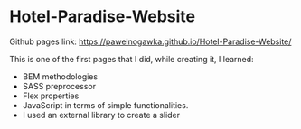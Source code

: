 # Hotel-Paradise-Website

Github pages link: https://pawelnogawka.github.io/Hotel-Paradise-Website/

This is one of the first pages that I did, while creating it, I learned:
- BEM methodologies
- SASS preprocessor
- Flex properties
- JavaScript in terms of simple functionalities.
- I used an external library to create a slider
